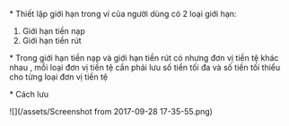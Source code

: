 \* Thiết lập giới hạn trong ví của người dùng  có 2 loại giới hạn:

1. Giới hạn tiền nạp
2. Giới hạn tiền rút

\* Trong giới hạn tiền nạp và giới hạn tiền rút có nhưng đơn vị tiền tệ khác nhau , mỗi loại đơn vị tiền tệ cần phải lưu số tiền tối đa và số tiền tối thiểu cho từng loại đơn vị tiền tệ

\* Cách lưu 



![](/assets/Screenshot from 2017-09-28 17-35-55.png)



